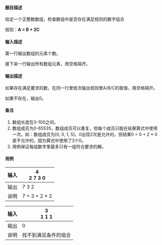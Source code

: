 #### 题目描述

给定一个正整数数组，检查数组中是否存在满足规则的数字组合

规则：**A = B + 2C**

#### 输入描述

第一行输出数组的元素个数。

接下来一行输出所有数组元素，用空格隔开。

#### 输出描述

如果存在满足要求的数，在同一行里依次输出规则里A/B/C的取值，用空格隔开。

如果不存在，输出0。

#### 备注

1. 数组长度在3-100之间。
2. 数组成员为0-65535，数组成员可以重复，但每个成员只能在结果算式中使用一次。如：数组成员为[0, 0, 1, 5]，0出现2次是允许的，但结果0 = 0 + 2 * 0是不允许的，因为算式中使用了3个0。
3. 用例保证每组数字里最多只有一组符合要求的解。

#### 用例


| 输入 | 4<br/>2 7 3 0 |
| ------ | --------------- |
| 输出 | 7 3 2         |
| 说明 | 7 = 3 + 2 * 2 |


| 输入 | 3<br/>1 1 1          |
| ------ | ---------------------- |
| 输出 | 0                    |
| 说明 | 找不到满足条件的组合 |
